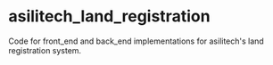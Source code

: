 # asilitech_land_registration
Code for front_end and back_end implementations for asilitech's land registration system.
